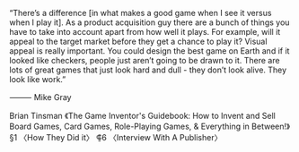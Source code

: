 “There’s a difference [in what makes a good game when I see it versus when I play it]. As a product acquisition guy there are a bunch of things you have to take into account apart from how well it plays. For example, will it appeal to the target market before they get a chance to play it? Visual appeal is really important. You could design the best game on Earth and if it looked like checkers, people just aren’t going to be drawn to it. There are lots of great games that just look hard and dull - they don’t look alive. They look like work.”

⸻ Mike Gray

Brian Tinsman
《The Game Inventor's Guidebook: How to Invent and Sell Board Games, Card Games, Role-Playing Games, & Everything in Between!》
§1 〈How They Did it〉
⸿6 〈Interview With A Publisher〉
